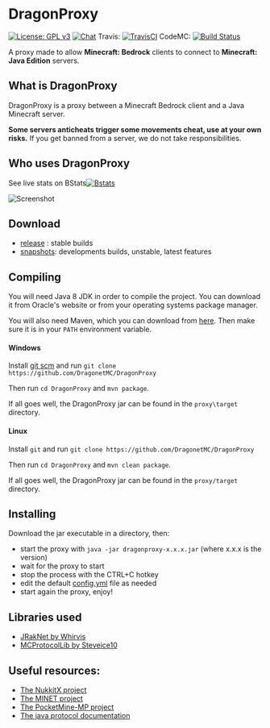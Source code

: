# DragonProxy

[![License: GPL v3](https://img.shields.io/badge/License-GPL%20v3-blue.svg)](http://www.gnu.org/licenses/gpl-3.0)
[![Chat](https://img.shields.io/badge/chat-on%20discord-7289da.svg)](https://discord.gg/CmkxTz2)
Travis: [![TravisCI](https://travis-ci.org/DragonetMC/DragonProxy.svg?branch=master)](https://travis-ci.org/DragonetMC/DragonProxy)
CodeMC: [![Build Status](https://ci.codemc.org/buildStatus/icon?job=DragonetMC/DragonProxy)](https://ci.codemc.org/job/DragonetMC/job/DragonProxy/)

A proxy made to allow **Minecraft: Bedrock** clients to connect to **Minecraft: Java Edition** servers.

## What is DragonProxy
DragonProxy is a proxy between a Minecraft Bedrock client and a Java Minecraft server.

__Some servers anticheats trigger some movements cheat, use at your own risks.__
If you get banned from a server, we do not take responsibilities.

## Who uses DragonProxy
See live stats on BStats[![Bstats](https://bstats.org/signatures/server-implementation/DragonProxy.svg)](https://bstats.org/plugin/server-implementation/DragonProxy/)

![Screenshot](https://github.com/DragonetMC/DragonProxy/raw/master/screenshots/hypixel-2.png)

## Download
 - [release](https://github.com/DragonetMC/DragonProxy/releases) : stable builds
 - [snapshots](https://ci.codemc.org/job/DragonetMC/job/DragonProxy/lastSuccessfulBuild/artifact/proxy/target/): developments builds, unstable, latest features

## Compiling
You will need Java 8 JDK in order to compile the project. You can download it from Oracle's website or from your operating systems package manager.

You will also need Maven, which you can download from [here](http://maven.apache.org/download.cgi). Then make sure it is in your `PATH` environment variable.

#### Windows
Install [git scm](https://git-scm.com/downloads) and run `git clone https://github.com/DragonetMC/DragonProxy`

Then run `cd DragonProxy` and `mvn package`.

If all goes well, the DragonProxy jar can be found in the `proxy\target` directory.

#### Linux
Install `git` and run `git clone https://github.com/DragonetMC/DragonProxy`

Then run `cd DragonProxy` and `mvn clean package`.

If all goes well, the DragonProxy jar can be found in the `proxy/target` directory.

## Installing
Download the jar executable in a directory, then:
 - start the proxy with ```java -jar dragonproxy-x.x.x.jar``` (where x.x.x is the version)
 - wait for the proxy to start
 - stop the process with the CTRL+C hotkey
 - edit the default [config.yml](https://github.com/DragonetMC/DragonProxy/blob/master/proxy/src/main/resources/config.yml) file as needed
 - start again the proxy, enjoy!

## Libraries used
* [JRakNet by Whirvis](https://github.com/JRakNet/JRakNet)
* [MCProtocolLib by Steveice10](https://github.com/Steveice10/MCProtocolLib)

## Useful resources:
* [The NukkitX project](https://github.com/NukkitX/Nukkit)
* [The MINET project](https://github.com/NiclasOlofsson/MiNET)
* [The PocketMine-MP project](https://github.com/pmmp/PocketMine-MP)
* [The java protocol documentation](http://wiki.vg)

